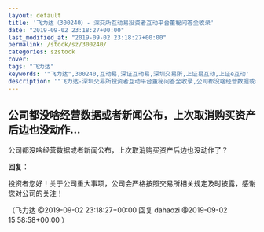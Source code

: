 ```yaml
---
layout: default
title: '飞力达（300240）- 深交所互动易投资者互动平台董秘问答全收录'
date: "2019-09-02 23:18:27+00:00"
last_modified_at: "2019-09-02 23:18:27+00:00"
permalink: /stock/sz/300240/
categories: szstock
cover: 
tags: "飞力达"
keywords: '"飞力达",300240,互动易,深证互动易,深圳交易所,上证易互动,上证e互动'
description: '"飞力达-深圳交易所投资者互动平台董秘问答全收录,公司都没啥经营数据或者新闻公布，上次取消购买资产后边也没动作了？"'
---
```


## 公司都没啥经营数据或者新闻公布，上次取消购买资产后边也没动作...

公司都没啥经营数据或者新闻公布，上次取消购买资产后边也没动作了？

**回复**：

投资者您好！关于公司重大事项，公司会严格按照交易所相关规定及时披露，感谢您对公司的关注！ 

（飞力达  @2019-09-02 23:18:27+00:00 回复 dahaozi  @2019-09-02 15:58:58+00:00 ）

